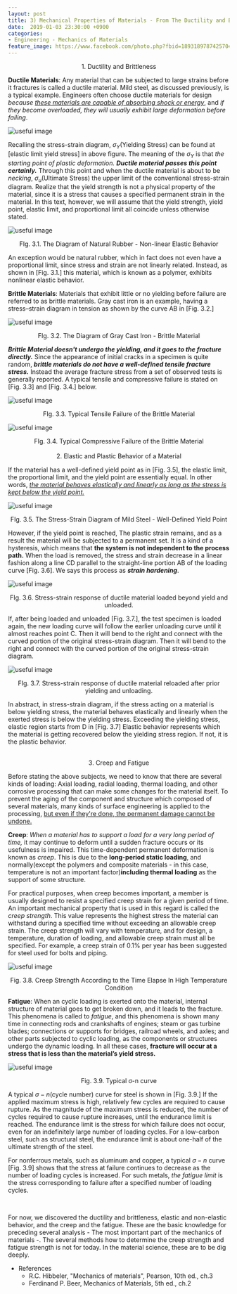 ```yaml
---
layout: post
title: 3) Mechanical Properties of Materials - From The Ductility and Brittleness
date:  2019-01-03 23:30:00 +0900
categories:
- Engineering - Mechanics of Materials
feature_image: https://www.facebook.com/photo.php?fbid=1893189787425704&set=a.1893187554092594&type=3&theater
---
```




<center>1. Ductility and Brittleness</center>

**Ductile Materials**: Any material that can be subjected to large strains before it fractures is called a ductile material. Mild steel, as discussed previously, is a typical example. Engineers often choose ductile materials for design *because <u>these materials are capable of absorbing shock or energy</u>*, and *if they become overloaded, they will usually exhibit large deformation before failing*.

![useful image](https://raw.githubusercontent.com/brandonkim12/brandonkim12.github.io/master/assets/mechanics_of_materials/fig_21.JPG)

Recalling the stress-strain diagram, $\sigma _Y \text{(Yielding Stress)}$ can be found at [elastic limit yield stress] in above figure. The meaning of the $\sigma _Y$ is that *the starting point of plastic deformation.* ***Ductile material passes this point certainly.*** Through this point and when the ductile material is about to be *necking*, $\sigma _u \text{(Ultimate Stress)}$ the upper limit of the conventional stress-strain diagram. Realize that the yield strength is not a physical property of the material, since it is a stress that causes a specified permanent strain in the material. In this text, however, we will assume that the yield strength, yield point, elastic limit, and proportional limit all coincide unless otherwise stated.

![useful image](https://raw.githubusercontent.com/brandonkim12/brandonkim12.github.io/master/assets/mechanics_of_materials/fig_23.JPG)

<center>FIg. 3.1. The Diagram of Natural Rubber - Non-linear Elastic Behavior</center>

An exception would be natural rubber, which in fact does not even have a proportional limit, since stress and strain are not linearly related. Instead, as shown in [Fig. 3.1.] this material, which is known as a polymer, exhibits nonlinear elastic behavior. 



**Brittle Materials**: Materials that exhibit little or no yielding before failure are referred to as brittle materials. Gray cast iron is an example, having a stress–strain diagram in tension as shown by the
curve AB in [Fig. 3.2.]

![useful image](https://raw.githubusercontent.com/brandonkim12/brandonkim12.github.io/master/assets/mechanics_of_materials/fig_24.JPG)

 <center>FIg. 3.2. The Diagram of Gray Cast Iron - Brittle Material</center>

***Brittle Material doesn't undergo the yielding, and it goes to the fracture directly.*** Since the appearance of initial cracks in a specimen is quite random, ***brittle materials do not have a well-defined tensile fracture stress.*** Instead the average fracture stress from a set of observed tests is generally reported. A typical tensile and compressive failure is stated on [Fig. 3.3] and [Fig. 3.4.] below.

![useful image](https://raw.githubusercontent.com/brandonkim12/brandonkim12.github.io/master/assets/mechanics_of_materials/fig_25.JPG)

<center>FIg. 3.3. Typical Tensile Failure of the Brittle Material</center>

![useful image](https://raw.githubusercontent.com/brandonkim12/brandonkim12.github.io/master/assets/mechanics_of_materials/fig_26.JPG)

<center>FIg. 3.4. Typical Compressive Failure of the Brittle Material</center>

<br>

<center>2. Elastic and Plastic Behavior of a Material</center>

If the material has a well-defined yield point as in [Fig. 3.5], the elastic limit, the proportional limit, and the yield point are essentially equal. In other words, *<u>the material behaves elastically and linearly as long as the stress is kept below the yield point.</u>*

![useful image](https://raw.githubusercontent.com/brandonkim12/brandonkim12.github.io/master/assets/mechanics_of_materials/fig_30.JPG)

<center>FIg. 3.5. The Stress-Strain Diagram of Mild Steel - Well-Defined Yield Point</center>

However, if the yield point is reached,  The plastic strain remains, and as a result the material will be subjected to a permanent set. It is a kind of a hysteresis,  which means that **the system is not independent to the process path.**  When the load is removed, the stress and strain decrease in a linear fashion along a line CD parallel to the straight-line portion AB of the loading curve [Fig. 3.6]. We says this process as ***strain hardening***.

![useful image](https://raw.githubusercontent.com/brandonkim12/brandonkim12.github.io/master/assets/mechanics_of_materials/fig_27.JPG)

<center>FIg. 3.6. Stress-strain response of ductile material loaded beyond yield and unloaded.</center>

If, after being loaded and unloaded [Fig. 3.7.], the test specimen is loaded again, the new loading curve will follow the earlier unloading curve until it almost reaches point C. Then it will bend to the right and connect with the curved portion of the original stress-strain diagram. Then it will bend to the right and connect with the curved portion of the original stress-strain diagram.

![useful image](https://raw.githubusercontent.com/brandonkim12/brandonkim12.github.io/master/assets/mechanics_of_materials/fig_28.JPG)

<center>FIg. 3.7. Stress-strain response of ductile material
reloaded after prior yielding and unloading.</center>

In abstract, in stress-strain diagram, if the stress acting on a material is below yielding stress, the material behaves elastically and linearly when the exerted stress is below the yielding stress. Exceeding the yielding stress, elastic region starts from D in [Fig. 3.7] Elastic behavior represents which the material is getting recovered below the yielding stress region. If not, it is the plastic behavior.

<br>

<center>3. Creep and Fatigue</center>

Before stating the above subjects, we need to know that there are several kinds of loading: Axial loading, radial loading, thermal loading, and other corrosive processing that can make some changes for the material itself. To prevent the aging of the component and structure which composed of several materials, many kinds of surface engineering is applied to the processing, <u>but even if they're done, the permanent damage cannot be undone.</u>

**Creep**: *When a material has to support a load for a very long period of time,* it may continue to deform until a sudden fracture occurs or its usefulness is impaired. This time-dependent permanent deformation is known as *creep*. This is due to the **long-period static loading**, and normally(except the polymers and composite materials - in this case, temperature is not an important factor)**including thermal loading** as the support of some structure. 

For practical purposes, when creep becomes important, a member is usually designed to resist a specified creep strain for a given period of time. An important mechanical property that is used in this regard is called the *creep strength*. This value represents the highest stress the material can withstand during a specified time without exceeding an allowable creep strain. The creep strength will vary with temperature, and for design, a temperature, duration of loading, and allowable creep strain must all be specified. For example, a creep strain of 0.1% per year has been suggested for steel used for bolts and piping. 

![useful image](https://raw.githubusercontent.com/brandonkim12/brandonkim12.github.io/master/assets/mechanics_of_materials/fig_31.JPG)

<center>Fig. 3.8. Creep Strength According to the Time Elapse In High Temperature Condition</center>

**Fatigue**: When an cyclic loading is exerted onto the material, internal structure of material goes to get broken down, and it leads to the fracture. This phenomena is called to *fatigue*, and this phenomena is shown many time in connecting rods and crankshafts of engines; steam or gas turbine blades; connections or supports for bridges, railroad wheels, and axles; and other parts subjected to cyclic loading, as the components or structures undergo the dynamic loading. In all these cases, **fracture will occur at a stress that is less than the material’s yield stress.**

![useful image](https://raw.githubusercontent.com/brandonkim12/brandonkim12.github.io/master/assets/mechanics_of_materials/fig_32.JPG)

<center>Fig. 3.9. Typical σ-n curve</center>

A typical $\sigma - n\text{(cycle number)}$ curve for steel is shown in [Fig. 3.9.] If the applied maximum stress is high, relatively few cycles are required to cause rupture. As the magnitude of the maximum stress is reduced, the number of cycles required to cause rupture increases, until the endurance limit is reached. The endurance limit is the stress for which failure does not occur, even for an indefinitely large number of loading cycles. For a low-carbon steel, such as structural steel, the endurance limit is about one-half of the ultimate strength of the steel.

For nonferrous metals, such as aluminum and copper, a typical $\sigma - n$ curve [Fig. 3.9] shows that the stress at failure continues to decrease as the number of loading cycles is increased. For such metals, *the fatigue limit* is the stress corresponding to failure after a specified number of loading cycles.

<br>

For now, we discovered the ductility and brittleness, elastic and non-elastic behavior, and the creep and the fatigue. These are the basic knowledge for preceding several analysis - The most important part of the mechanics of materials -. The several methods how to determine the creep strength and fatigue strength is not for today. In the material science, these are to be dig deeply.


* References
  * R.C. Hibbeler, "Mechanics of materials",  Pearson, 10th ed., ch.3
  * Ferdinand P. Beer, Mechanics of Materials, 5th ed., ch.2
